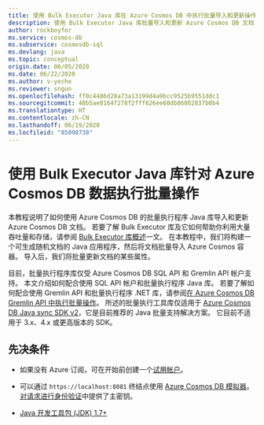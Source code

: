 ```yaml
---
title: 使用 Bulk Executor Java 库在 Azure Cosmos DB 中执行批量导入和更新操作
description: 使用 Bulk Executor Java 库批量导入和更新 Azure Cosmos DB 文档
author: rockboyfor
ms.service: cosmos-db
ms.subservice: cosmosdb-sql
ms.devlang: java
ms.topic: conceptual
origin.date: 06/05/2020
ms.date: 06/22/2020
ms.author: v-yeche
ms.reviewer: sngun
ms.openlocfilehash: ff0c4486d28a73a13199d4a9bcc9525b9551ddc1
ms.sourcegitcommit: 48b5ae0164f278f2fff626ee60db86802837b0b4
ms.translationtype: HT
ms.contentlocale: zh-CN
ms.lasthandoff: 06/19/2020
ms.locfileid: "85098738"
---
```

# <a name="use-bulk-executor-java-library-to-perform-bulk-operations-on-azure-cosmos-db-data"></a>使用 Bulk Executor Java 库针对 Azure Cosmos DB 数据执行批量操作

本教程说明了如何使用 Azure Cosmos DB 的批量执行程序 Java 库导入和更新 Azure Cosmos DB 文档。 若要了解 Bulk Executor 库及它如何帮助你利用大量吞吐量和存储，请参阅 [Bulk Executor 库概述](bulk-executor-overview.md)一文。 在本教程中，我们将构建一个可生成随机文档的 Java 应用程序，然后将文档批量导入 Azure Cosmos 容器。 导入后，我们将批量更新文档的某些属性。 

目前，批量执行程序库仅受 Azure Cosmos DB SQL API 和 Gremlin API 帐户支持。 本文介绍如何配合使用 SQL API 帐户和批量执行程序 Java 库。 若要了解如何配合使用 Gremlin API 和批量执行程序 .NET 库，请参阅[在 Azure Cosmos DB Gremlin API 中执行批量操作](bulk-executor-graph-dotnet.md)。 所述的批量执行工具库仅适用于 [Azure Cosmos DB Java sync SDK v2](sql-api-sdk-java.md)，它是目前推荐的 Java 批量支持解决方案。 它目前不适用于 3.x、4.x 或更高版本的 SDK。

## <a name="prerequisites"></a>先决条件

* 如果没有 Azure 订阅，可在开始前创建一个[试用帐户](https://www.azure.cn/pricing/1rmb-trial/)。  

* 可以通过 `https://localhost:8081` 终结点使用 [Azure Cosmos DB 模拟器](/cosmos-db/local-emulator)。 [对请求进行身份验证](local-emulator.md#authenticating-requests)中提供了主密钥。  

    <!-- Not Available on [Try Azure Cosmos DB for free](https://www.azure.cn/try/cosmosdb/) -->

* [Java 开发工具包 (JDK) 1.7+](https://docs.azure.cn/java/java-supported-jdk-runtime?view=azure-java-stable)  
    
    <!--CORRECT ON 1.7+ (https://docs.azure.cn/java/java-supported-jdk-runtime?view=azure-java-stable)--》
    
    - On Ubuntu, run `apt-get install default-jdk` to install the JDK.  

    - Be sure to set the JAVA_HOME environment variable to point to the folder where the JDK is installed.

* [Download](https://maven.apache.org/download.cgi) and [install](https://maven.apache.org/install.html) a [Maven](https://maven.apache.org/) binary archive  

    - On Ubuntu, you can run `apt-get install maven` to install Maven.

* Create an Azure Cosmos DB SQL API account by using the steps described in the [create database account](create-sql-api-java.md#create-a-database-account) section of the Java quickstart article.

## Clone the sample application

Now let's switch to working with code by downloading a sample Java application from GitHub. This application performs bulk operations on Azure Cosmos DB data. To clone the application, open a command prompt, navigate to the directory where you want to copy the application and run the following command:

```
 git clone https://github.com/Azure/azure-cosmosdb-bulkexecutor-java-getting-started.git 
```

The cloned repository contains two samples "bulkimport" and "bulkupdate" relative to the "\azure-cosmosdb-bulkexecutor-java-getting-started\samples\bulkexecutor-sample\src\main\java\com\microsoft\azure\cosmosdb\bulkexecutor" folder. The "bulkimport" application generates random documents and imports them to Azure Cosmos DB. The "bulkupdate" application updates some documents in Azure Cosmos DB. In the next sections, we will review the code in each of these sample apps. 

## Bulk import data to Azure Cosmos DB

1. The Azure Cosmos DB's connection strings are read as arguments and assigned to variables defined in CmdLineConfiguration.java file.  

2. Next the DocumentClient object is initialized by using the following statements:  

    ```java
    ConnectionPolicy connectionPolicy = new ConnectionPolicy();
    connectionPolicy.setMaxPoolSize(1000);
    DocumentClient client = new DocumentClient(
      HOST,
      MASTER_KEY, 
      connectionPolicy,
      ConsistencyLevel.Session)
    ```

3. The DocumentBulkExecutor object is initialized with a high retry values for wait time and throttled requests. And then they are set to 0 to pass congestion control to DocumentBulkExecutor for its lifetime.  

    ```java
    // Set client's retry options high for initialization
    client.getConnectionPolicy().getRetryOptions().setMaxRetryWaitTimeInSeconds(30);
    client.getConnectionPolicy().getRetryOptions().setMaxRetryAttemptsOnThrottledRequests(9);

    // Builder pattern
    Builder bulkExecutorBuilder = DocumentBulkExecutor.builder().from(
     client,
     DATABASE_NAME,
     COLLECTION_NAME,
     collection.getPartitionKey(),
     offerThroughput) // throughput you want to allocate for bulk import out of the container's total throughput

    // Instantiate DocumentBulkExecutor
    DocumentBulkExecutor bulkExecutor = bulkExecutorBuilder.build()

    // Set retries to 0 to pass complete control to bulk executor
    client.getConnectionPolicy().getRetryOptions().setMaxRetryWaitTimeInSeconds(0);
    client.getConnectionPolicy().getRetryOptions().setMaxRetryAttemptsOnThrottledRequests(0);
    ```

4. Call the importAll API that generates random documents to bulk import into an Azure Cosmos container. You can configure the command line configurations within the CmdLineConfiguration.java file.

    ```java
    BulkImportResponse bulkImportResponse = bulkExecutor.importAll(documents, false, true, null);
    ```
    The bulk import API accepts a collection of JSON-serialized documents and it has the following syntax, for more details, see the [API documentation](https://docs.microsoft.com/java/api/com.microsoft.azure.documentdb.bulkexecutor):
    
    ```java
    public BulkImportResponse importAll(
        Collection<String> documents,
        boolean isUpsert,
        boolean disableAutomaticIdGeneration,
        Integer maxConcurrencyPerPartitionRange) throws DocumentClientException;   
    ```

    The importAll method accepts the following parameters:

    |**Parameter**  |**Description**  |
    |---------|---------|
    |isUpsert    |   A flag to enable upsert of the documents. If a document with given ID already exists, it's updated.  |
    |disableAutomaticIdGeneration     |   A flag to disable automatic generation of ID. By default, it is set to true.   |
    |maxConcurrencyPerPartitionRange    |  The maximum degree of concurrency per partition key range. The default value is 20. |

    **Bulk import response object definition**
    The result of the bulk import API call contains the following get methods:

    |**Parameter**  |**Description**  |
    |---------|---------|
    |int getNumberOfDocumentsImported()  |   The total number of documents that were successfully imported out of the documents supplied to the bulk import API call.      |
    |double getTotalRequestUnitsConsumed()   |  The total request units (RU) consumed by the bulk import API call.       |
    |Duration getTotalTimeTaken()   |    The total time taken by the bulk import API call to complete execution.     |
    |List\<Exception> getErrors() |  Gets the list of errors if some documents out of the batch supplied to the bulk import API call failed to get inserted.       |
    |List\<Object> getBadInputDocuments()  |    The list of bad-format documents that were not successfully imported in the bulk import API call. User should fix the documents returned and retry import. Bad-formatted documents include documents whose ID value is not a string (null or any other datatype is considered invalid).     |

5. After you have the bulk import application ready, build the command-line tool from source by using the 'mvn clean package' command. This command generates a jar file in the target folder:  

    ```java
    mvn clean package
    ```

6. After the target dependencies are generated, you can invoke the bulk importer application by using the following command:  

    ```java
    java -Xmx12G -jar bulkexecutor-sample-1.0-SNAPSHOT-jar-with-dependencies.jar -serviceEndpoint *<Fill in your Azure Cosmos DB's endpoint>*  -masterKey *<Fill in your Azure Cosmos DB's master key>* -databaseId bulkImportDb -collectionId bulkImportColl -operation import -shouldCreateCollection -collectionThroughput 1000000 -partitionKey /profileid -maxConnectionPoolSize 6000 -numberOfDocumentsForEachCheckpoint 1000000 -numberOfCheckpoints 10
    ```

    The bulk importer creates a new database and a collection with the database name, collection name, and throughput values specified in the App.config file. 

## Bulk update data in Azure Cosmos DB

You can update existing documents by using the BulkUpdateAsync API. In this example, you will set the Name field to a new value and remove the Description field from the existing documents. For the full set of supported field update operations, see [API documentation](https://docs.microsoft.com/java/api/com.microsoft.azure.documentdb.bulkexecutor). 

1. Defines the update items along with corresponding field update operations. In this example, you will use SetUpdateOperation to update the Name field and UnsetUpdateOperation to remove the Description field from all the documents. You can also perform other operations like increment a document field by a specific value, push specific values into an array field, or remove a specific value from an array field. To learn about different methods provided by the bulk update API, see the [API documentation](https://docs.microsoft.com/java/api/com.microsoft.azure.documentdb.bulkexecutor).  

    ```java
    SetUpdateOperation<String> nameUpdate = new SetUpdateOperation<>("Name","UpdatedDocValue");
    UnsetUpdateOperation descriptionUpdate = new UnsetUpdateOperation("description");

    ArrayList<UpdateOperationBase> updateOperations = new ArrayList<>();
    updateOperations.add(nameUpdate);
    updateOperations.add(descriptionUpdate);

    List<UpdateItem> updateItems = new ArrayList<>(cfg.getNumberOfDocumentsForEachCheckpoint());
    IntStream.range(0, cfg.getNumberOfDocumentsForEachCheckpoint()).mapToObj(j -> {                     
    return new UpdateItem(Long.toString(prefix + j), Long.toString(prefix + j), updateOperations);
    }).collect(Collectors.toCollection(() -> updateItems));
    ```

2. Call the updateAll API that generates random documents to be then bulk imported into an Azure Cosmos container. You can configure the command-line configurations to be passed in CmdLineConfiguration.java file.

    ```java
    BulkUpdateResponse bulkUpdateResponse = bulkExecutor.updateAll(updateItems, null)
    ```

    The bulk update API accepts a collection of items to be updated. Each update item specifies the list of field update operations to be performed on a document identified by an ID and a partition key value. for more details, see the [API documentation](https://docs.microsoft.com/java/api/com.microsoft.azure.documentdb.bulkexecutor):

    ```java
    public BulkUpdateResponse updateAll(
        Collection<UpdateItem> updateItems,
        Integer maxConcurrencyPerPartitionRange) throws DocumentClientException;
    ```

    The updateAll method accepts the following parameters:

    |**Parameter** |**Description** |
    |---------|---------|
    |maxConcurrencyPerPartitionRange   |  The maximum degree of concurrency per partition key range. The default value is 20. |

    **Bulk import response object definition**
    The result of the bulk import API call contains the following get methods:

    |**Parameter** |**Description**  |
    |---------|---------|
    |int getNumberOfDocumentsUpdated()  |   The total number of documents that were successfully updated out of the documents supplied to the bulk update API call.      |
    |double getTotalRequestUnitsConsumed() |  The total request units (RU) consumed by the bulk update API call.       |
    |Duration getTotalTimeTaken()  |   The total time taken by the bulk update API call to complete execution.      |
    |List\<Exception> getErrors()   |       Gets the list of errors if some documents out of the batch supplied to the bulk update API call failed to get inserted.      |

3. After you have the bulk update application ready, build the command-line tool from source by using the 'mvn clean package' command. This command generates a jar file in the target folder:  

    ```
    mvn clean package
    ```

4. After the target dependencies are generated, you can invoke the bulk update application by using the following command:

    ```
    java -Xmx12G -jar bulkexecutor-sample-1.0-SNAPSHOT-jar-with-dependencies.jar -serviceEndpoint **<Fill in your Azure Cosmos DB's endpoint>* -masterKey **<Fill in your Azure Cosmos DB's master key>* -databaseId bulkUpdateDb -collectionId bulkUpdateColl -operation update -collectionThroughput 1000000 -partitionKey /profileid -maxConnectionPoolSize 6000 -numberOfDocumentsForEachCheckpoint 1000000 -numberOfCheckpoints 10
    ```

## Performance tips 

Consider the following points for better performance when using bulk executor library:

* For best performance, run your application from an Azure VM in the same region as your Cosmos DB account write region.  
* For achieving higher throughput:  

    * Set the JVM's heap size to a large enough number to avoid any memory issue in handling large number of documents. Suggested heap size: max(3GB, 3 * sizeof(all documents passed to bulk import API in one batch)).  
    * There is a preprocessing time, due to which you will get higher throughput when performing bulk operations with a large number of documents. So, if you want to import 10,000,000 documents, running bulk import 10 times on 10 bulk of documents each of size 1,000,000 is preferable than running bulk import 100 times on 100 bulk of documents each of size 100,000 documents.  

* It is recommended to instantiate a single DocumentBulkExecutor object for the entire application within a single virtual machine that corresponds to a specific Azure Cosmos container.  

* Since a single bulk operation API execution consumes a large chunk of the client machine's CPU and network IO. This happens by spawning multiple tasks internally, avoid spawning multiple concurrent tasks within your application process each executing bulk operation API calls. If a single bulk operation API call running on a single virtual machine is unable to consume your entire container's throughput (if your container's throughput > 1 million RU/s), it's preferable to create separate virtual machines to concurrently execute bulk operation API calls.

## Next steps
* To learn about maven package details and release notes of bulk executor Java library, see[bulk executor SDK details](sql-api-sdk-bulk-executor-java.md).

<!-- Update_Description: update meta properties, wording update -->